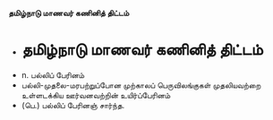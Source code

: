 **தமிழ்நாடு மாணவர் கணினித் திட்டம்**
- # தமிழ்நாடு மாணவர் கணினித் திட்டம்
- n. பல்லிப் பேரினம்
- பல்லி-முதலை-மரபற்றுப்போன முற்காலப் பெருவிலங்குகள் முதலியவற்றை உள்ளடக்கிய ஊர்வனவற்றின் உயிர்ப்பேரினம்
- (பெ.) பல்லிப் பேரினஞ் சார்ந்த.

